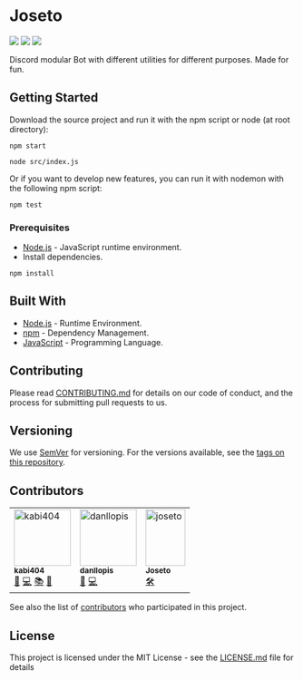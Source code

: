 # Joseto

[![](https://img.shields.io/github/license/kabi404/kanami.svg?style=flat-square)](https://github.com/kabi404/Joseto/blob/master/LICENSE)
![](https://img.shields.io/badge/version-1.0-green.svg?style=flat-square)
![](https://img.shields.io/badge/PRs-welcome-green.svg?style=flat-square)

Discord modular Bot with different utilities for different purposes. Made for fun. 

## Getting Started

Download the source project and run it with the npm script or node (at root directory):
```Shell
npm start
```
```Shell
node src/index.js
```
Or if you want to develop new features, you can run it with nodemon with the following npm script:
```Shell
npm test
```

### Prerequisites

* [Node.js](https://nodejs.org/) - JavaScript runtime environment.
* Install dependencies.

```Shell
npm install
```

## Built With

* [Node.js](https://nodejs.org/) - Runtime Environment.
* [npm](https://www.npmjs.com/) - Dependency Management.
* [JavaScript](https://www.javascript.com/) - Programming Language.

## Contributing

Please read [CONTRIBUTING.md](CONTRIBUTING.md) for details on our code of conduct, and the process for submitting pull requests to us.

## Versioning

We use [SemVer](http://semver.org/) for versioning. For the versions available, see the [tags on this repository](https://github.com/kabi404/Joseto/tags). 

## Contributors

<table cellspacing="0" cellpadding="1">
    <tr>
        <td>
            <a href="https://github.com/kabi404"><img src="https://avatars3.githubusercontent.com/u/19194763?s=460&v=4"
                    width="100px;" height="100px;" alt="kabi404" /><br /><sub><b>kabi404</b></sub></a>
                <br/>
                <a href="#" title="Ideas">🤔</a>
                <a href="#" title="Code">💻</a>
                <a href="#" title="Documentation">📚</a>
                <a href="#" title="Structure">📐</a>
        </td>
        <td>
            <a href="https://github.com/danllopis"><img src="https://avatars2.githubusercontent.com/u/18395870?s=460&v=4"
                    width="100px;" height="100px;" alt="danllopis" /><br /><sub><b>danllopis</b></sub></a>
                <br/>
                <a href="#" title="Ideas">🤔</a>
                <a href="#" title="Code">💻</a>
        </td>
        <td>
            <a href="http://www.kabi404.me/Joseto/"><img src="https://raw.githubusercontent.com/kabi404/Joseto/master/static/img/joseto.png"
                    width="70px;" height="100px;" alt="joseto" /><br /><sub><b>Joseto</b></sub></a>
                <br/>
            <a href="#" title="Testing">🛠</a>
        </td>
    </tr>
</table>

See also the list of [contributors](https://github.com/kabi404/Joseto/contributors) who participated in this project.

## License

This project is licensed under the MIT License - see the [LICENSE.md](LICENSE.md) file for details

